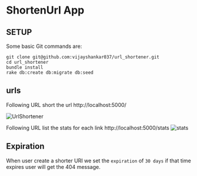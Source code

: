 # ShortenUrl App

## SETUP

Some basic Git commands are:
```
git clone git@github.com:vijayshankar037/url_shortener.git
cd url_shortener
bundle install
rake db:create db:migrate db:seed
```
## urls
 Following URL short the url
  http://localhost:5000/

  ![UrlShortener](https://user-images.githubusercontent.com/6635787/92331208-a279bc80-f092-11ea-9a05-1b8e5195c40f.png)

Following URL list the stats for each link
  http://localhost:5000/stats
  ![stats](https://user-images.githubusercontent.com/6635787/92331210-a73e7080-f092-11ea-89f5-3b47654f4114.png)

## Expiration
 When user create a shorter URI we set the `expiration` of `30 days` if that time expires user will get the 404 message. 
